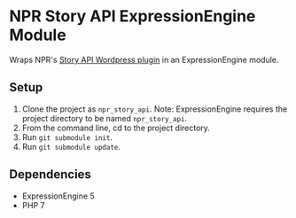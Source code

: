 # NPR Story API ExpressionEngine Module

Wraps NPR's [Story API Wordpress plugin](https://github.com/npr/nprapi-wordpress) in an ExpressionEngine module.

## Setup

1. Clone the project as `npr_story_api`. Note: ExpressionEngine requires the project directory to be named `npr_story_api`.
2. From the command line, cd to the project directory.
3. Run `git submodule init`.
4. Run `git submodule update`.

## Dependencies

- ExpressionEngine 5
- PHP 7
